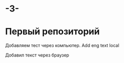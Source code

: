 # -3-
# Первый репозиторий
Добавляем тест через компьютер. Add eng text local

Добавил текст через браузер

